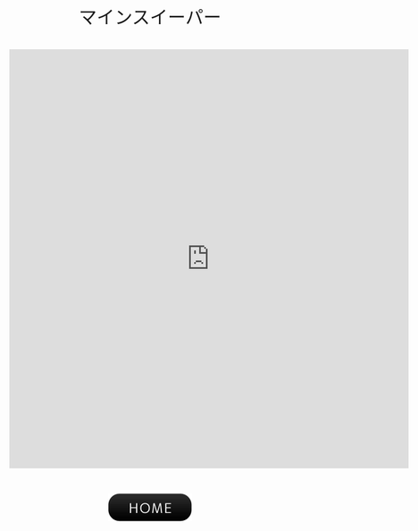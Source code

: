 <center><font face="Arial" size="6">マインスイーパー<br><br><iframe src="https://yuki-1018.github.io/minesweeper-1/" width="715" height="750" frameborder="0"></iframe><br><br><a href="javascript:history.back()"><img src="btn01-11.png"></a>
